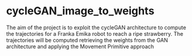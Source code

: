 # cycleGAN_image_to_weights
The aim of the project is to exploit the cycleGAN architecture to compute the trajectories for a Franka Emika robot to reach a ripe strawberry. The trajectories will be computed retrieving the weights from the GAN architecture and applying the Movement Primitive approach  
